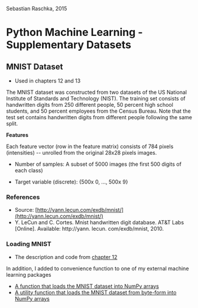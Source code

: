 Sebastian Raschka, 2015

# Python Machine Learning - Supplementary Datasets

## MNIST Dataset

- Used in chapters 12 and 13


The MNIST dataset was constructed from two datasets of the US National Institute of Standards and Technology (NIST). The training set consists of handwritten digits from 250 different people, 50 percent high school students, and 50 percent employees from the Census Bureau. Note that the test set contains handwritten digits from different people following the same split.

**Features**

Each feature vector (row in the feature matrix) consists of 784 pixels (intensities) -- unrolled from the original 28x28 pixels images.

- Number of samples: A subset of 5000 images (the first 500 digits of each class)

- Target variable (discrete): {500x 0, ..., 500x 9}


### References

- Source: [http://yann.lecun.com/exdb/mnist/](http://yann.lecun.com/exdb/mnist/)
- Y. LeCun and C. Cortes. Mnist handwritten digit database. AT&T Labs [Online]. Available: http://yann. lecun. com/exdb/mnist, 2010.


### Loading MNIST

- The description and code from [chapter 12](http://nbviewer.jupyter.org/github/rasbt/python-machine-learning-book/blob/master/code/ch12/ch12.ipynb#Obtaining-the-MNIST-dataset)

In addition, I added to convenience function to one of my external machine learning packages

- [A function that loads the MNIST dataset into NumPy arrays](http://rasbt.github.io/mlxtend/user_guide/data/load_mnist/)
- [A utility function that loads the MNIST dataset from byte-form into NumPy arrays](http://rasbt.github.io/mlxtend/user_guide/data/mnist_data/)
